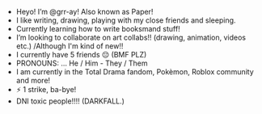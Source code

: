 - Heyo! I’m @grr-ay! Also known as Paper!
- I like writing, drawing, playing with my close friends and sleeping.
- Currently learning how to write booksmand stuff!
- I’m looking to collaborate on art collabs!! (drawing, animation, videos etc.) /Although I'm kind of new!!
- I currently have 5 friends 😔 (BMF PLZ)
- PRONOUNS: ... He / Him - They / Them
- I am currently in the Total Drama fandom, Pokèmon, Roblox community and more!
- ⚡ 1 strike, ba-bye!
- DNI toxic people!!!! (DARKFALL.) 
<!---
grr-ay/grr-ay is a ✨ special ✨ repository because its `README.md` (this file) appears on your GitHub profile.
You can click the Preview link to take a look at your changes.
--->
